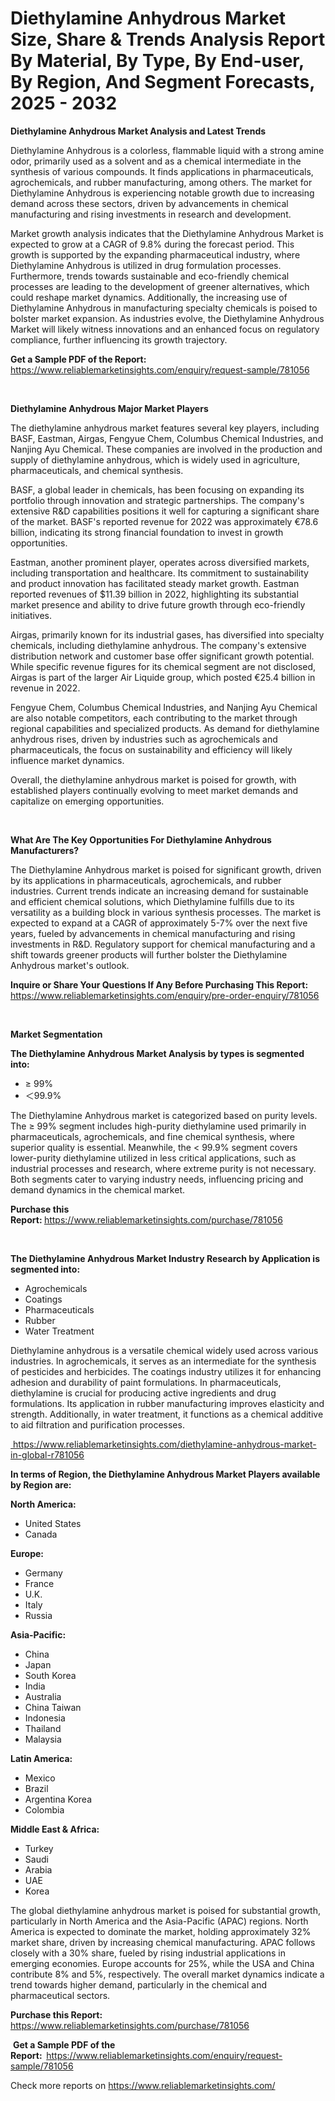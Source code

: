 <p><h1>Diethylamine Anhydrous Market Size, Share & Trends Analysis Report By Material, By Type, By End-user, By Region, And Segment Forecasts, 2025 - 2032</h1></p><p><strong>Diethylamine Anhydrous Market Analysis and Latest Trends</strong></p>
<p><p>Diethylamine Anhydrous is a colorless, flammable liquid with a strong amine odor, primarily used as a solvent and as a chemical intermediate in the synthesis of various compounds. It finds applications in pharmaceuticals, agrochemicals, and rubber manufacturing, among others. The market for Diethylamine Anhydrous is experiencing notable growth due to increasing demand across these sectors, driven by advancements in chemical manufacturing and rising investments in research and development.</p><p>Market growth analysis indicates that the Diethylamine Anhydrous Market is expected to grow at a CAGR of 9.8% during the forecast period. This growth is supported by the expanding pharmaceutical industry, where Diethylamine Anhydrous is utilized in drug formulation processes. Furthermore, trends towards sustainable and eco-friendly chemical processes are leading to the development of greener alternatives, which could reshape market dynamics. Additionally, the increasing use of Diethylamine Anhydrous in manufacturing specialty chemicals is poised to bolster market expansion. As industries evolve, the Diethylamine Anhydrous Market will likely witness innovations and an enhanced focus on regulatory compliance, further influencing its growth trajectory.</p></p>
<p><strong>Get a Sample PDF of the Report:&nbsp;</strong> <a href="https://www.reliablemarketinsights.com/enquiry/request-sample/781056?utm_campaign=3540&utm_medium=2&utm_source=Github&utm_content=ia&utm_term=26032025&utm_id=diethylamine-anhydrous">https://www.reliablemarketinsights.com/enquiry/request-sample/781056</a></p>
<p>&nbsp;</p>
<p><strong>Diethylamine Anhydrous Major Market Players</strong></p>
<p><p>The diethylamine anhydrous market features several key players, including BASF, Eastman, Airgas, Fengyue Chem, Columbus Chemical Industries, and Nanjing Ayu Chemical. These companies are involved in the production and supply of diethylamine anhydrous, which is widely used in agriculture, pharmaceuticals, and chemical synthesis.</p><p>BASF, a global leader in chemicals, has been focusing on expanding its portfolio through innovation and strategic partnerships. The company's extensive R&D capabilities positions it well for capturing a significant share of the market. BASF's reported revenue for 2022 was approximately €78.6 billion, indicating its strong financial foundation to invest in growth opportunities.</p><p>Eastman, another prominent player, operates across diversified markets, including transportation and healthcare. Its commitment to sustainability and product innovation has facilitated steady market growth. Eastman reported revenues of $11.39 billion in 2022, highlighting its substantial market presence and ability to drive future growth through eco-friendly initiatives.</p><p>Airgas, primarily known for its industrial gases, has diversified into specialty chemicals, including diethylamine anhydrous. The company's extensive distribution network and customer base offer significant growth potential. While specific revenue figures for its chemical segment are not disclosed, Airgas is part of the larger Air Liquide group, which posted €25.4 billion in revenue in 2022.</p><p>Fengyue Chem, Columbus Chemical Industries, and Nanjing Ayu Chemical are also notable competitors, each contributing to the market through regional capabilities and specialized products. As demand for diethylamine anhydrous rises, driven by industries such as agrochemicals and pharmaceuticals, the focus on sustainability and efficiency will likely influence market dynamics.</p><p>Overall, the diethylamine anhydrous market is poised for growth, with established players continually evolving to meet market demands and capitalize on emerging opportunities.</p></p>
<p>&nbsp;</p>
<p><strong>What Are The Key Opportunities For Diethylamine Anhydrous Manufacturers?</strong></p>
<p><p>The Diethylamine Anhydrous market is poised for significant growth, driven by its applications in pharmaceuticals, agrochemicals, and rubber industries. Current trends indicate an increasing demand for sustainable and efficient chemical solutions, which Diethylamine fulfills due to its versatility as a building block in various synthesis processes. The market is expected to expand at a CAGR of approximately 5-7% over the next five years, fueled by advancements in chemical manufacturing and rising investments in R&D. Regulatory support for chemical manufacturing and a shift towards greener products will further bolster the Diethylamine Anhydrous market's outlook.</p></p>
<p><strong>Inquire or Share Your Questions If Any Before Purchasing This Report:</strong> <a href="https://www.reliablemarketinsights.com/enquiry/pre-order-enquiry/781056?utm_campaign=3540&utm_medium=2&utm_source=Github&utm_content=ia&utm_term=26032025&utm_id=diethylamine-anhydrous">https://www.reliablemarketinsights.com/enquiry/pre-order-enquiry/781056</a></p>
<p>&nbsp;</p>
<p><strong>Market Segmentation</strong></p>
<p><strong>The Diethylamine Anhydrous Market Analysis by types is segmented into:</strong></p>
<p><ul><li>≥ 99%</li><li>＜99.9%</li></ul></p>
<p><p>The Diethylamine Anhydrous market is categorized based on purity levels. The ≥ 99% segment includes high-purity diethylamine used primarily in pharmaceuticals, agrochemicals, and fine chemical synthesis, where superior quality is essential. Meanwhile, the < 99.9% segment covers lower-purity diethylamine utilized in less critical applications, such as industrial processes and research, where extreme purity is not necessary. Both segments cater to varying industry needs, influencing pricing and demand dynamics in the chemical market.</p></p>
<p><strong>Purchase this Report:&nbsp;</strong><a href="https://www.reliablemarketinsights.com/purchase/781056?utm_campaign=3540&utm_medium=2&utm_source=Github&utm_content=ia&utm_term=26032025&utm_id=diethylamine-anhydrous">https://www.reliablemarketinsights.com/purchase/781056</a></p>
<p>&nbsp;</p>
<p><strong>The Diethylamine Anhydrous Market Industry Research by Application is segmented into:</strong></p>
<p><ul><li>Agrochemicals</li><li>Coatings</li><li>Pharmaceuticals</li><li>Rubber</li><li>Water Treatment</li></ul></p>
<p><p>Diethylamine anhydrous is a versatile chemical widely used across various industries. In agrochemicals, it serves as an intermediate for the synthesis of pesticides and herbicides. The coatings industry utilizes it for enhancing adhesion and durability of paint formulations. In pharmaceuticals, diethylamine is crucial for producing active ingredients and drug formulations. Its application in rubber manufacturing improves elasticity and strength. Additionally, in water treatment, it functions as a chemical additive to aid filtration and purification processes.</p></p>
<p><a href="https://www.reliablemarketinsights.com/diethylamine-anhydrous-market-in-global-r781056?utm_campaign=3540&utm_medium=2&utm_source=Github&utm_content=ia&utm_term=26032025&utm_id=diethylamine-anhydrous">&nbsp;https://www.reliablemarketinsights.com/diethylamine-anhydrous-market-in-global-r781056</a></p>
<p><strong>In terms of Region, the Diethylamine Anhydrous Market Players available by Region are:</strong></p>
<p>
    <p> <strong> North America: </strong>
        <ul>
            <li>United States</li>
            <li>Canada</li>
        </ul>
        </p> 
    <p> <strong> Europe: </strong>
        <ul>
            <li>Germany</li>
            <li>France</li>
            <li>U.K.</li>
            <li>Italy</li>
            <li>Russia</li>
        </ul>
        </p> 
    <p> <strong> Asia-Pacific: </strong>
        <ul>
            <li>China</li>
            <li>Japan</li>
            <li>South Korea</li>
            <li>India</li>
            <li>Australia</li>
            <li>China Taiwan</li>
            <li>Indonesia</li>
            <li>Thailand</li>
            <li>Malaysia</li>
        </ul>
        </p> 
    <p> <strong> Latin America: </strong>
        <ul>
            <li>Mexico</li>
            <li>Brazil</li>
            <li>Argentina Korea</li>
            <li>Colombia</li>
        </ul>
        </p> 
    <p> <strong> Middle East & Africa: </strong>
        <ul>
            <li>Turkey</li>
            <li>Saudi</li>
            <li>Arabia</li>
            <li>UAE</li>
            <li>Korea</li>
        </ul>
    </p>
    </p>
<p><p>The global diethylamine anhydrous market is poised for substantial growth, particularly in North America and the Asia-Pacific (APAC) regions. North America is expected to dominate the market, holding approximately 32% market share, driven by increasing chemical manufacturing. APAC follows closely with a 30% share, fueled by rising industrial applications in emerging economies. Europe accounts for 25%, while the USA and China contribute 8% and 5%, respectively. The overall market dynamics indicate a trend towards higher demand, particularly in the chemical and pharmaceutical sectors.</p></p>
<p><strong>Purchase this Report: </strong><a href="https://www.reliablemarketinsights.com/purchase/781056?utm_campaign=3540&utm_medium=2&utm_source=Github&utm_content=ia&utm_term=26032025&utm_id=diethylamine-anhydrous">https://www.reliablemarketinsights.com/purchase/781056</a></p>
<p>&nbsp;<strong>Get a Sample PDF of the Report:&nbsp;&nbsp;</strong><a href="https://www.reliablemarketinsights.com/enquiry/request-sample/781056?utm_campaign=3540&utm_medium=2&utm_source=Github&utm_content=ia&utm_term=26032025&utm_id=diethylamine-anhydrous">https://www.reliablemarketinsights.com/enquiry/request-sample/781056</a></p>
<p><strong></strong></p>
<p>Check more reports on <a href="https://www.reliablemarketinsights.com/?utm_campaign=3540&utm_medium=2&utm_source=Github&utm_content=ia&utm_term=26032025&utm_id=diethylamine-anhydrous">https://www.reliablemarketinsights.com/</a></p>